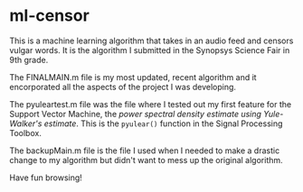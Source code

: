 # ml-censor
This is a machine learning algorithm that takes in an audio feed and censors vulgar words. It is the algorithm I submitted in the Synopsys Science Fair in 9th grade. 

The FINALMAIN.m file is my most updated, recent algorithm and it encorporated all the aspects of the project I was developing. 

The pyuleartest.m file was the file where I tested out my first feature for the Support Vector Machine, the *power spectral density estimate using Yule-Walker's estimate*. This is the ```pyulear()``` function in the Signal Processing Toolbox. 

The backupMain.m file is the file I used when I needed to make a drastic change to my algorithm but didn't want to mess up the original algorithm.

Have fun browsing!
